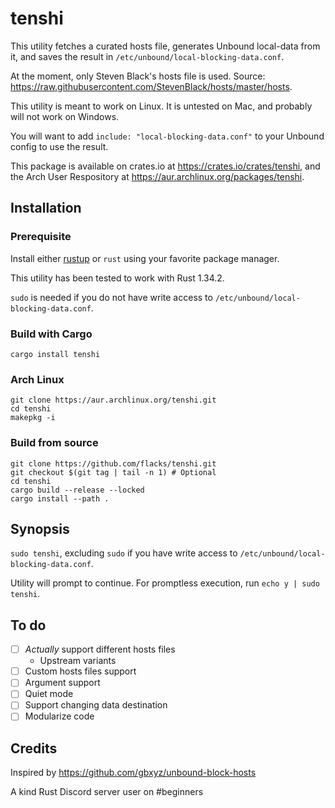 # tenshi

This utility fetches a curated hosts file, generates Unbound local-data from it, and saves the result in `/etc/unbound/local-blocking-data.conf`.

At the moment, only Steven Black's hosts file is used. Source: https://raw.githubusercontent.com/StevenBlack/hosts/master/hosts.

This utility is meant to work on Linux. It is untested on Mac, and probably will not work on Windows.

You will want to add `include: "local-blocking-data.conf"` to your Unbound config to use the result.

This package is available on crates.io at https://crates.io/crates/tenshi, and the Arch User Respository at https://aur.archlinux.org/packages/tenshi.

## Installation

### Prerequisite

Install either [rustup](http://rustup.rs/) or `rust` using your favorite package manager.

This utility has been tested to work with Rust 1.34.2.

`sudo` is needed if you do not have write access to `/etc/unbound/local-blocking-data.conf`.

### Build with Cargo

`cargo install tenshi`

### Arch Linux

```
git clone https://aur.archlinux.org/tenshi.git
cd tenshi
makepkg -i
```

### Build from source

```
git clone https://github.com/flacks/tenshi.git
git checkout $(git tag | tail -n 1) # Optional
cd tenshi
cargo build --release --locked
cargo install --path .
```

## Synopsis

`sudo tenshi`, excluding `sudo` if you have write access to `/etc/unbound/local-blocking-data.conf`.

Utility will prompt to continue. For promptless execution, run `echo y | sudo tenshi`.

## To do

- [ ] *Actually* support different hosts files
  * Upstream variants
- [ ] Custom hosts files support
- [ ] Argument support
- [ ] Quiet mode
- [ ] Support changing data destination
- [ ] Modularize code

## Credits

Inspired by https://github.com/gbxyz/unbound-block-hosts

A kind Rust Discord server user on #beginners
